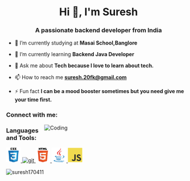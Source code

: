 <h1 align="center">Hi 👋, I'm Suresh</h1>
<h3 align="center">A passionate backend developer from India</h3>

- 🏫 I’m currently studying at **Masai School,Banglore**

- 🌱 I’m currently learning **Backend Java Developer**

- 💬 Ask me about **Tech because I love to learn about tech.**

- 📫 How to reach me **suresh.20fk@gmail.com**

- ⚡ Fun fact **I can be a mood booster sometimes but you need give me your time first.**

<h3 align="left">Connect with me:</h3>
<img align="right" width="400" src="https://miro.medium.com/max/1400/1*XR3rTO1O_RM69jFDcez7cw.gif" alt="Coding">
<p align="left">
</p>

<h3 align="left">Languages and Tools:</h3>
<p align="left"> <a href="https://www.w3schools.com/css/" target="_blank" rel="noreferrer"> <img src="https://raw.githubusercontent.com/devicons/devicon/master/icons/css3/css3-original-wordmark.svg" alt="css3" width="40" height="40"/> </a> <a href="https://git-scm.com/" target="_blank" rel="noreferrer"> <img src="https://www.vectorlogo.zone/logos/git-scm/git-scm-icon.svg" alt="git" width="40" height="40"/> </a> <a href="https://www.w3.org/html/" target="_blank" rel="noreferrer"> <img src="https://raw.githubusercontent.com/devicons/devicon/master/icons/html5/html5-original-wordmark.svg" alt="html5" width="40" height="40"/> </a> <a href="https://www.java.com" target="_blank" rel="noreferrer"> <img src="https://raw.githubusercontent.com/devicons/devicon/master/icons/java/java-original.svg" alt="java" width="40" height="40"/> </a> <a href="https://developer.mozilla.org/en-US/docs/Web/JavaScript" target="_blank" rel="noreferrer"> <img src="https://raw.githubusercontent.com/devicons/devicon/master/icons/javascript/javascript-original.svg" alt="javascript" width="40" height="40"/> </a> </p>

<p><img align="center" src="https://github-readme-stats.vercel.app/api/top-langs?username=suresh170411&show_icons=true&locale=en&layout=compact" alt="suresh170411" /></p>
